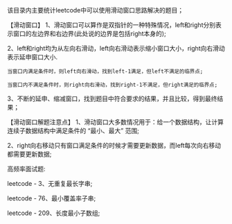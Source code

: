 该目录内主要统计leetcode中可以使用滑动窗口思路解决的题目；

【滑动窗口】
1、滑动窗口可以算作是双指针的一种特殊情况，left和right分别表示窗口的左边界和右边界(此处说的边界是包括right本身的);

2、left和right均为从左向右滑动，left向右滑动表示缩小窗口大小，right向右滑动表示延申窗口大小.

	当窗口内满足条件时，则left向右滑动，找到left-1满足，但left不满足的临界点;

	当窗口内不满足条件时，则right向右滑动，找到right-1不满足，但right满足的临界点;

3、不断的延申、缩减窗口，找到题目中符合要求的结果，并且比较，得到最终结果；

【滑动窗口解题注意点】
1、滑动窗口大多数情况用于：给一个数据结构，让计算 连续子数据结构中满足条件的 “最小、最大” 范围;

2、right向右移动只有窗口满足条件的时候才需要更新数据，而left每次向右移动都需要更新数据;


高频率面试题:

leetcode - 3、无重复最长字串;

leetcode - 76、最小覆盖率子串;

leetcode - 209、长度最小子数组;
